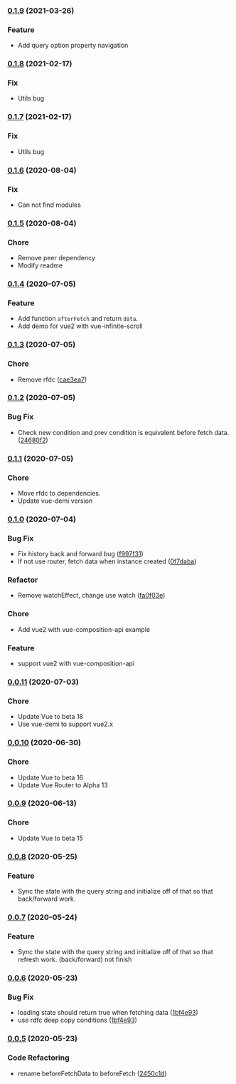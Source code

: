 ### [0.1.9](https://github.com/runkids/vue-condition-watcher/releases/tag/0.1.9) (2021-03-26)

### Feature

* Add query option property navigation

### [0.1.8](https://github.com/runkids/vue-condition-watcher/releases/tag/0.1.8) (2021-02-17)

### Fix

* Utils bug

### [0.1.7](https://github.com/runkids/vue-condition-watcher/releases/tag/0.1.7) (2021-02-17)

### Fix

* Utils bug

### [0.1.6](https://github.com/runkids/vue-condition-watcher/releases/tag/0.1.6) (2020-08-04)

### Fix

* Can not find modules

### [0.1.5](https://github.com/runkids/vue-condition-watcher/releases/tag/0.1.5) (2020-08-04)

### Chore

* Remove peer dependency
* Modify readme

### [0.1.4](https://github.com/runkids/vue-condition-watcher/releases/tag/0.1.4) (2020-07-05)

### Feature

* Add function `afterFetch` and return `data`.
* Add demo for vue2 with vue-infinite-scroll

### [0.1.3](https://github.com/runkids/vue-condition-watcher/releases/tag/0.1.3) (2020-07-05)

### Chore

* Remove rfdc ([cae3ea7](https://github.com/runkids/vue-condition-watcher/commit/cae3ea792ace46526e8a993ddf90dbaa5c37c8eb))

### [0.1.2](https://github.com/runkids/vue-condition-watcher/releases/tag/0.1.2) (2020-07-05)

### Bug Fix

* Check new condition and prev condition is equivalent before fetch data. ([24680f2](https://github.com/runkids/vue-condition-watcher/commit/24680f22b1ee6c1b7c820c5a4722cb77c80fabeb))

### [0.1.1](https://github.com/runkids/vue-condition-watcher/releases/tag/0.1.1) (2020-07-05)

### Chore

* Move rfdc to dependencies.
* Update vue-demi version

### [0.1.0](https://github.com/runkids/vue-condition-watcher/releases/tag/0.1.0) (2020-07-04)

### Bug Fix

* Fix history back and forward bug ([f997f31](https://github.com/runkids/vue-condition-watcher/commit/f997f3117e8ff848905f547f5c063e3319c3ae6f))
* If not use router, fetch data when instance created ([0f7daba](https://github.com/runkids/vue-condition-watcher/commit/0f7dababcf1dd3255e216e758230012deb50907d))

### Refactor

* Remove watchEffect, change use watch ([fa0f03e](https://github.com/runkids/vue-condition-watcher/commit/fa0f03e51340e0d10de97bdc400edf115728cbc6))

### Chore

* Add vue2 with vue-composition-api example

### Feature

* support vue2 with vue-composition-api

### [0.0.11](https://github.com/runkids/vue-condition-watcher/releases/tag/0.0.10) (2020-07-03)

### Chore

* Update Vue to beta 18
* Use vue-demi to support vue2.x

### [0.0.10](https://github.com/runkids/vue-condition-watcher/releases/tag/0.0.10) (2020-06-30)

### Chore

* Update Vue to beta 16
* Update Vue Router to Alpha 13

### [0.0.9](https://github.com/runkids/vue-condition-watcher/releases/tag/0.0.9) (2020-06-13)

### Chore

* Update Vue to beta 15

### [0.0.8](https://github.com/runkids/vue-condition-watcher/releases/tag/0.0.8) (2020-05-25)

### Feature

* Sync the state with the query string and initialize off of that so that back/forward work.

### [0.0.7](https://github.com/runkids/vue-condition-watcher/releases/tag/0.0.7) (2020-05-24)

### Feature

* Sync the state with the query string and initialize off of that so that refresh work.
(back/forward) not finish

### [0.0.6](https://github.com/runkids/vue-condition-watcher/releases/tag/0.0.6) (2020-05-23)

### Bug Fix

* loading state should return true when fetching data ([1bf4e93](https://github.com/runkids/vue-condition-watcher/commit/1bf4e93b4ca6450bd4d4db1c389323260ec2b6ea))
* use rdfc deep copy conditions ([1bf4e93](https://github.com/runkids/vue-condition-watcher/commit/1bf4e93b4ca6450bd4d4db1c389323260ec2b6ea))

### [0.0.5](https://github.com/runkids/vue-condition-watcher/releases/tag/0.0.5) (2020-05-23)

### Code Refactoring

* rename beforeFetchData to beforeFetch ([2450c1d](https://github.com/runkids/vue-condition-watcher/commit/2450c1d0a7faacb9e2408e5aebf4b277eefdaa20))
